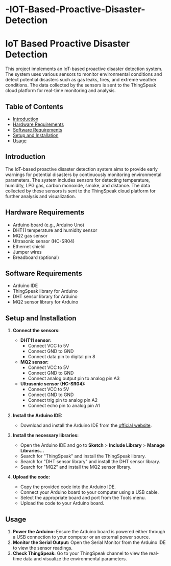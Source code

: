 # -IOT-Based-Proactive-Disaster-Detection

# IoT Based Proactive Disaster Detection

This project implements an IoT-based proactive disaster detection system. The system uses various sensors to monitor environmental conditions and detect potential disasters such as gas leaks, fires, and extreme weather conditions. The data collected by the sensors is sent to the ThingSpeak cloud platform for real-time monitoring and analysis.

## Table of Contents

- [Introduction](#introduction)
- [Hardware Requirements](#hardware-requirements)
- [Software Requirements](#software-requirements)
- [Setup and Installation](#setup-and-installation)
- [Usage](#usage)

## Introduction

The IoT-based proactive disaster detection system aims to provide early warnings for potential disasters by continuously monitoring environmental parameters. The system includes sensors for detecting temperature, humidity, LPG gas, carbon monoxide, smoke, and distance. The data collected by these sensors is sent to the ThingSpeak cloud platform for further analysis and visualization.

## Hardware Requirements

- Arduino board (e.g., Arduino Uno)
- DHT11 temperature and humidity sensor
- MQ2 gas sensor
- Ultrasonic sensor (HC-SR04)
- Ethernet shield
- Jumper wires
- Breadboard (optional)

## Software Requirements

- Arduino IDE
- ThingSpeak library for Arduino
- DHT sensor library for Arduino
- MQ2 sensor library for Arduino

## Setup and Installation

1. **Connect the sensors:**
   - **DHT11 sensor:**
     - Connect VCC to 5V
     - Connect GND to GND
     - Connect data pin to digital pin 8
   - **MQ2 sensor:**
     - Connect VCC to 5V
     - Connect GND to GND
     - Connect analog output pin to analog pin A3
   - **Ultrasonic sensor (HC-SR04):**
     - Connect VCC to 5V
     - Connect GND to GND
     - Connect trig pin to analog pin A2
     - Connect echo pin to analog pin A1

2. **Install the Arduino IDE:**
   - Download and install the Arduino IDE from the [official website](https://www.arduino.cc/en/software).

3. **Install the necessary libraries:**
   - Open the Arduino IDE and go to **Sketch** > **Include Library** > **Manage Libraries...**
   - Search for "ThingSpeak" and install the ThingSpeak library.
   - Search for "DHT sensor library" and install the DHT sensor library.
   - Search for "MQ2" and install the MQ2 sensor library.

4. **Upload the code:**
   - Copy the provided code into the Arduino IDE.
   - Connect your Arduino board to your computer using a USB cable.
   - Select the appropriate board and port from the Tools menu.
   - Upload the code to your Arduino board.

## Usage

1. **Power the Arduino:** Ensure the Arduino board is powered either through a USB connection to your computer or an external power source.
2. **Monitor the Serial Output:** Open the Serial Monitor from the Arduino IDE to view the sensor readings.
3. **Check ThingSpeak:** Go to your ThingSpeak channel to view the real-time data and visualize the environmental parameters.

